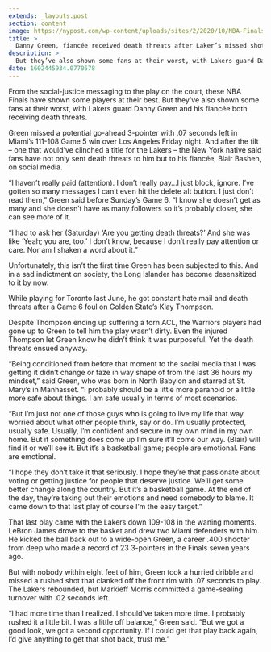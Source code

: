 ```yaml
--- 
extends: _layouts.post 
section: content 
image: https://nypost.com/wp-content/uploads/sites/2/2020/10/NBA-Finals-Lakers-Danny-Green-fiancee-death-threats.jpg?quality=90&strip=all&w=1200 
title: > 
  Danny Green, fiancée received death threats after Laker’s missed shot 
description: > 
  But they’ve also shown some fans at their worst, with Lakers guard Danny Green and his fiancée both receiving death threats.While playing for Toronto last June, he got constant hate mail and death threats after a Game 6 foul on Golden State’s Klay Thompson.Yet the death threats ensued anyway.I’m usually protected, usually safe.Usually, I’m confident and secure in my own mind in my own home. 
date: 1602445934.0770578 
--- 
```

From the social-justice messaging to the play on the court, these NBA Finals have shown some players at their best. But they’ve also shown some fans at their worst, with Lakers guard Danny Green and his fiancée both receiving death threats.

Green missed a potential go-ahead 3-pointer with .07 seconds left in Miami’s 111-108 Game 5 win over Los Angeles Friday night. And after the tilt – one that would’ve clinched a title for the Lakers – the New York native said fans have not only sent death threats to him but to his fiancée, Blair Bashen, on social media.

“I haven’t really paid (attention). I don’t really pay…I just block, ignore. I’ve gotten so many messages I can’t even hit the delete alt button. I just don’t read them,” Green said before Sunday’s Game 6. “I know she doesn’t get as many and she doesn’t have as many followers so it’s probably closer, she can see more of it.

“I had to ask her (Saturday) ‘Are you getting death threats?’ And she was like ‘Yeah; you are, too.’ I don’t know, because I don’t really pay attention or care. Nor am I shaken a word about it.”

Unfortunately, this isn’t the first time Green has been subjected to this. And in a sad indictment on society, the Long Islander has become desensitized to it by now.

While playing for Toronto last June, he got constant hate mail and death threats after a Game 6 foul on Golden State’s Klay Thompson.

Despite Thompson ending up suffering a torn ACL, the Warriors players had gone up to Green to tell him the play wasn’t dirty. Even the injured Thompson let Green know he didn’t think it was purposeful. Yet the death threats ensued anyway.

“Being conditioned from before that moment to the social media that I was getting it didn’t change or faze in way shape of from the last 36 hours my mindset,” said Green, who was born in North Babylon and starred at St. Mary’s in Manhasset. “I probably should be a little more paranoid or a little more safe about things. I am safe usually in terms of most scenarios.

“But I’m just not one of those guys who is going to live my life that way worried about what other people think, say or do. I’m usually protected, usually safe. Usually, I’m confident and secure in my own mind in my own home. But if something does come up I’m sure it’ll come our way. (Blair) will find it or we’ll see it. But it’s a basketball game; people are emotional. Fans are emotional.

“I hope they don’t take it that seriously. I hope they’re that passionate about voting or getting justice for people that deserve justice. We’ll get some better change along the country. But it’s a basketball game. At the end of the day, they’re taking out their emotions and need somebody to blame. It came down to that last play of course I’m the easy target.”

That last play came with the Lakers down 109-108 in the waning moments. LeBron James drove to the basket and drew two Miami defenders with him. He kicked the ball back out to a wide-open Green, a career .400 shooter from deep who made a record of 23 3-pointers in the Finals seven years ago.

But with nobody within eight feet of him, Green took a hurried dribble and missed a rushed shot that clanked off the front rim with .07 seconds to play. The Lakers rebounded, but Markieff Morris committed a game-sealing turnover with .02 seconds left.

“I had more time than I realized. I should’ve taken more time. I probably rushed it a little bit. I was a little off balance,” Green said. “But we got a good look, we got a second opportunity. If I could get that play back again, I’d give anything to get that shot back, trust me.”